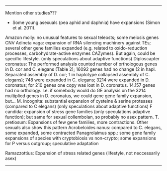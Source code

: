 ---------------
Mention other studies???
- Some young asexuals (pea aphid and daphnia) have expansions (Simon et al. 2011).

Amazon molly: no unusual features to sexual teleosts; some meiosis genes CNV
Adineta vaga: expansion of RNA silencing machinery against TEs; several other gene families expanded (e.g. related to oxido-reduction processes, carbohydrate-active enzymes CAZymes). But again, could be specific lifestyle. (only speculations about adaptive functions)
Diploscapter coronatus: The performed analysis counted number of orthologous genes in D. cor and C. elegans (Table 2); 16092 genes had no change (2 in hapl. Separated assembly of D. cor; 1 in haplotype collapsed assembly of C. elegans); 748 were expanded in C. elegans; 3214 were expanded in D. coronatus; for 210 genes one copy was lost in D. coronatus. 14.157 genes had no orthology. I.e. if somebody would do GE analysis on the 3214 multiplied genes in D. coronatus, we could gene gene family expansion, but...
M. incognita: substantial expansion of cysteine & serine  proteases (compared to C elegans) (only speculations about adaptive functions)
F candida: expansion of stress gene families (only speculations adaptive function); but same for sexual collembolan, so probably no asex pattern.
T. pretiosum: Expansions of few gene families, more contractions. Other sexuals also show this pattern
Acrobeloides nanus: compared to C. elegans, some expanded, some contracted
Panagrolaimus spp.: some gene family expansions of species with cryptobiosis vs non-crypto; some expansions for P versus outgroup; speculative adaptation

Ramazzottius: Expansion of stress related genes (lifestyle, not neccessarily asex)

---------------
